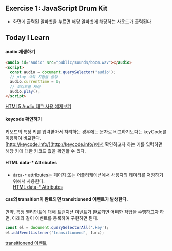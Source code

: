 ## Exercise 1: JavaScript Drum Kit
- 화면에 출력된 알파벳을 누르면 해당 알파벳에 해당하는 사운드가 출력된다 

## Today I Learn
#### audio 재생하기
```html
<audio id="audio" src="public/sounds/boom.wav"></audio>
<script>
  const audio = document.querySelector('audio');
  // play 시작 지점을 설정 
  audio.currentTime = 0; 
  // 오디오를 재생
  audio.play();
</script>
```
[HTML5 Audio 태그 사용 예제보기](https://webisfree.com/2017-09-07/html5-audio-%ED%83%9C%EA%B7%B8-%EC%82%AC%EC%9A%A9-%EC%98%88%EC%A0%9C%EB%B3%B4%EA%B8%B0)

#### keycode 확인하기
키보드의 특정 키를 입력받아서 처리하는 경우에는 문자로 비교하기보다는 keyCode를 이용하여 비교한다.        
[http://keycode.info/](http://keycode.info/)에서 확인하고자 하는 키를 입력하면 해당 키에 대한 키코드 값을 확인할 수 있다.

#### HTML data-* Attributes
- `data-*` attributes는 페이지 또는 어플리케이션에서 사용자의 데이타를 저장하기 위해서 사용한다.      
[HTML data-* Attributes](https://www.w3schools.com/tags/att_global_data.asp)

#### css의 transition이 완료되면 transitionend 이벤트가 발생한다.
만약, 특정 엘리먼트에 대해 트랜지션 이벤트가 완료되면 어떠한 작업을 수행하고자 하면, 아래와 같이 이벤트를 등록하여 구현하면 된다.
```javascript
const el = document.querySelectorAll('.key');
el.addEventListener('transitionend', func);
```
[transitionend 이벤트](http://www.w3bai.com/ko/jsref/event_transitionend.html)
